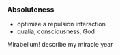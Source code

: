 ### Absoluteness
- optimize a repulsion interaction
- qualia, consciousness, God

Mirabellum! describe my miracle year